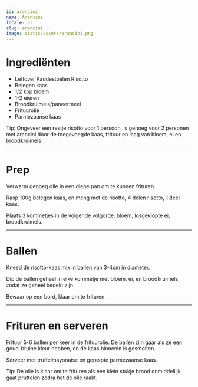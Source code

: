 ```yaml
---
id: arancini
name: Arancini 
locale: nl
slug: arancini
image: static/assets/arancini.png
---
```


# Ingrediënten

- Leftover Paddestoelen Risotto
- Belegen kaas
- 1/2 kop bloem
- 1-2 eieren
- Broodkruimels/paneermeel
- Frituurolie
- Parmezaanse kaas

Tip: Ongeveer een restje risotto voor 1 persoon, is genoeg voor 2 personen met arancini door de toegevoegde kaas, frituur en laag van bloem, ei en broodkruimels

---

# Prep

Verwarm genoeg olie in een diepe pan om te kunnen frituren.

Rasp 100g belegen kaas, en meng met de risotto, 4 delen risotto, 1 deel kaas.

Plaats 3 kommetjes in de volgende volgorde: bloem, losgeklopte ei, broodkruimels.

---

# Ballen

Kneed de risotto-kaas mix in ballen van 3-4cm in diameter.

Dip de ballen geheel in elke kommetje met bloem, ei, en broodkruimels, zodat ze geheel bedekt zijn.

Bewaar op een bord, klaar om te frituren.

---

# Frituren en serveren

Frituur 5-6 ballen per keer in de frituurolie. De ballen zijn gaar als ze een goud-bruine kleur hebben, en de kaas binnenin is gesmolten.

Serveer met truffelmayonaise en geraspte parmezaanse kaas.

Tip: De olie is klaar om te frituren als een klein stukje brood onmiddellijk gaat pruttelen zodra het de olie raakt.
